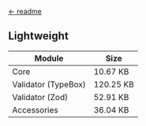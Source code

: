 [← readme](https://github.com/azurystudio/cheetah#readme)

## Lightweight

| Module | Size |
| --- | --- |
| Core | 10.67 KB |
| Validator (TypeBox) | 120.25 KB |
| Validator (Zod) | 52.91 KB |
| Accessories | 36.04 KB |
